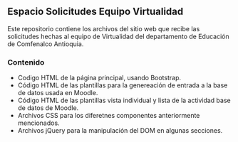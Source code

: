 ## Espacio Solicitudes Equipo Virtualidad

Este repositorio contiene los archivos del sitio web que recibe las solicitudes hechas al equipo de Virtualidad del departamento de Educación de Comfenalco Antioquia. 

### Contenido

- Codigo HTML de la página principal, usando Bootstrap.
- Código HTML de las plantillas para la genereación de entrada a la base de datos usada en Moodle.
- Código HTML de las plantillas vista individual y lista de la actividad base de datos de Moodle.
- Archivos CSS para los diferetnes componentes anteriormente mencionados.
- Archivos jQuery para la manipulación del DOM en algunas secciones.
